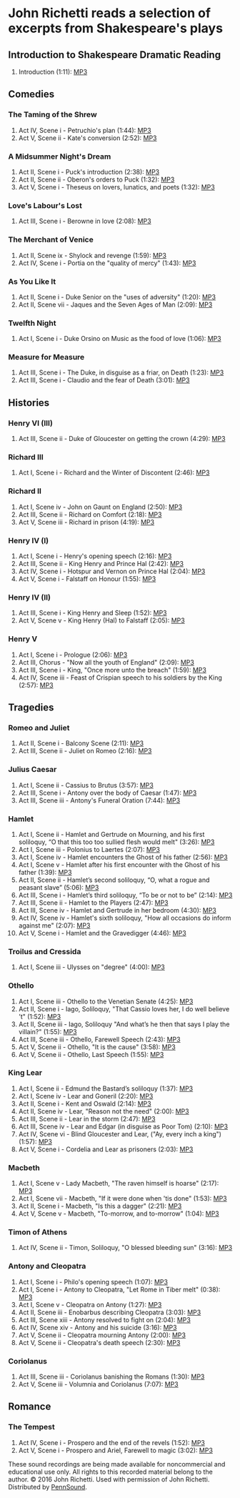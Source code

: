 John Richetti reads a selection of excerpts from Shakespeare's plays
====================================================================

Introduction to Shakespeare Dramatic Reading
--------------------------------------------

1.  Introduction (1:11): [MP3](https://media.sas.upenn.edu/pennsound/authors/Richetti/4-14-16_Shakespeare/Richetti-John_01_Introduction-to-Shakespeare-Dramatic-Readings_Wexler-Studio_4-14-2016.mp3)

Comedies
--------

### The Taming of the Shrew

1.  Act IV, Scene i - Petruchio's plan (1:44): [MP3](https://media.sas.upenn.edu/pennsound/authors/Richetti/4-14-16_Shakespeare/Richetti-John_02_The-Taming-of-the-Shrew-4.1_Wexler-Studio_4-14-2016.mp3)
2.  Act V, Scene ii - Kate's conversion (2:52): [MP3](https://media.sas.upenn.edu/pennsound/authors/Richetti/4-14-16_Shakespeare/Richetti-John_03_The-Taming-of-the-Shrew-5.2_Wexler-Studio_4-14-2016.mp3)

### A Midsummer Night's Dream

1.  Act II, Scene i - Puck's introduction (2:38): [MP3](https://media.sas.upenn.edu/pennsound/authors/Richetti/4-14-16_Shakespeare/Richetti-John_04_A-Midsummer-Nights-Dream-2.1_Wexler-Studio_4-14-2016.mp3)
2.  Act II, Scene ii - Oberon's orders to Puck (1:32): [MP3](https://media.sas.upenn.edu/pennsound/authors/Richetti/4-14-16_Shakespeare/Richetti-John_05_A-Midsummer-Nights-Dream-2.2_Wexler-Studio_4-14-2016.mp3)
3.  Act V, Scene i - Theseus on lovers, lunatics, and poets (1:32): [MP3](https://media.sas.upenn.edu/pennsound/authors/Richetti/4-14-16_Shakespeare/Richetti-John_06_A-Midsummer-Nights-Dream-5.1_Wexler-Studio_4-14-2016.mp3)

### Love's Labour's Lost

1.  Act III, Scene i - Berowne in love (2:08): [MP3](https://media.sas.upenn.edu/pennsound/authors/Richetti/4-14-16_Shakespeare/Richetti-John_07_Loves-Labour-Lost-3.1_Wexler-Studio_4-14-2016.mp3)

### The Merchant of Venice

1.  Act II, Scene ix - Shylock and revenge (1:59): [MP3](https://media.sas.upenn.edu/pennsound/authors/Richetti/4-14-16_Shakespeare/Richetti-John_08_The-Merchant-of-Venice-2.9_Wexler-Studio_4-14-2016.mp3)
2.  Act IV, Scene i - Portia on the "quality of mercy" (1:43): [MP3](https://media.sas.upenn.edu/pennsound/authors/Richetti/4-14-16_Shakespeare/Richetti-John_09_The-Merchant-of-Venice-4.1_Wexler-Studio_4-14-2016.mp3)

### As You Like It

1.  Act II, Scene i - Duke Senior on the "uses of adversity" (1:20): [MP3](https://media.sas.upenn.edu/pennsound/authors/Richetti/4-14-16_Shakespeare/Richetti-John_10_As-You-Like-It-2.1_Wexler-Studio_4-14-2016.mp3)
2.  Act II, Scene vii - Jaques and the Seven Ages of Man (2:09): [MP3](https://media.sas.upenn.edu/pennsound/authors/Richetti/4-14-16_Shakespeare/Richetti-John_11_As-You-Like-It-2.7_Wexler-Studio_4-14-2016.mp3)

### Twelfth Night

1.  Act I, Scene i - Duke Orsino on Music as the food of love (1:06): [MP3](https://media.sas.upenn.edu/pennsound/authors/Richetti/4-14-16_Shakespeare/Richetti-John_12_Twelfth-Night-1.1_Wexler-Studio_4-14-2016.mp3)

### Measure for Measure

1.  Act III, Scene i - The Duke, in disguise as a friar, on Death (1:23): [MP3](https://media.sas.upenn.edu/pennsound/authors/Richetti/4-14-16_Shakespeare/Richetti-John_13_Measure-for-Measure-3.1-Duke_Wexler-Studio_4-14-2016.mp3)
2.  Act III, Scene i - Claudio and the fear of Death (3:01): [MP3](https://media.sas.upenn.edu/pennsound/authors/Richetti/4-14-16_Shakespeare/Richetti-John_14_Measure-for-Measure-3.1-Claudio_Wexler-Studio_4-14-2016.mp3)

Histories
---------

### Henry VI (III)

1.  Act III, Scene ii - Duke of Gloucester on getting the crown (4:29): [MP3](https://media.sas.upenn.edu/pennsound/authors/Richetti/4-14-16_Shakespeare/Richetti-John_15_Henry-VI-Part-III-3.2_Wexler-Studio_4-14-2016.mp3)

### Richard III

1.  Act I, Scene i - Richard and the Winter of Discontent (2:46): [MP3](https://media.sas.upenn.edu/pennsound/authors/Richetti/4-14-16_Shakespeare/Richetti-John_16_Richard-III-1.1_Wexler-Studio_4-14-2016.mp3)

### Richard II

1.  Act I, Scene iv - John on Gaunt on England (2:50): [MP3](https://media.sas.upenn.edu/pennsound/authors/Richetti/4-14-16_Shakespeare/Richetti-John_17_Richard-II-1.4_Wexler-Studio_4-14-2016.mp3)
2.  Act III, Scene ii - Richard on Comfort (2:18): [MP3](https://media.sas.upenn.edu/pennsound/authors/Richetti/4-14-16_Shakespeare/Richetti-John_18_Richard-II-3.2_Wexler-Studio_4-14-2016.mp3)
3.  Act V, Scene iii - Richard in prison (4:19): [MP3](https://media.sas.upenn.edu/pennsound/authors/Richetti/4-14-16_Shakespeare/Richetti-John_19_Richard-II-5.3_Wexler-Studio_4-14-2016.mp3)

### Henry IV (I)

1.  Act I, Scene i - Henry's opening speech (2:16): [MP3](https://media.sas.upenn.edu/pennsound/authors/Richetti/4-14-16_Shakespeare/Richetti-John_20_Henry-IV-Part-I-1.1_Wexler-Studio_4-14-2016.mp3)
2.  Act III, Scene ii - King Henry and Prince Hal (2:42): [MP3](https://media.sas.upenn.edu/pennsound/authors/Richetti/4-14-16_Shakespeare/Richetti-John_21_Henry-IV-Part-I-3.2_Wexler-Studio_4-14-2016.mp3)
3.  Act IV, Scene i - Hotspur and Vernon on Prince Hal (2:04): [MP3](https://media.sas.upenn.edu/pennsound/authors/Richetti/4-14-16_Shakespeare/Richetti-John_22_Henry-IV-Part-I-4.1-_Wexler-Studio_4-14-2016.mp3)
4.  Act V, Scene i - Falstaff on Honour (1:55): [MP3](https://media.sas.upenn.edu/pennsound/authors/Richetti/4-14-16_Shakespeare/Richetti-John_23_Henry-IV-Part-I-5.1_Wexler-Studio_4-14-2016.mp3)

### Henry IV (II)

1.  Act III, Scene i - King Henry and Sleep (1:52): [MP3](https://media.sas.upenn.edu/pennsound/authors/Richetti/4-14-16_Shakespeare/Richetti-John_24_Henry-IV-Part-II-3.1-_Wexler-Studio_4-14-2016.mp3)
2.  Act V, Scene v - King Henry (Hal) to Falstaff (2:05): [MP3](https://media.sas.upenn.edu/pennsound/authors/Richetti/4-14-16_Shakespeare/Richetti-John_25_Henry-IV-Part-II-5.5_Wexler-Studio_4-14-2016.mp3)

### Henry V

1.  Act I, Scene i - Prologue (2:06): [MP3](https://media.sas.upenn.edu/pennsound/authors/Richetti/4-14-16_Shakespeare/Richetti-John_26_Henry-V-1.1_Wexler-Studio_4-14-2016.mp3)
2.  Act III, Chorus - "Now all the youth of England" (2:09): [MP3](https://media.sas.upenn.edu/pennsound/authors/Richetti/4-14-16_Shakespeare/Richetti-John_27_Henry-V-3.Chorus_Wexler-Studio_4-14-2016.mp3)
3.  Act III, Scene i - King, "Once more unto the breach" (1:59): [MP3](https://media.sas.upenn.edu/pennsound/authors/Richetti/4-14-16_Shakespeare/Richetti-John_28_Henry-V-3.1-_Wexler-Studio_4-14-2016.mp3)
4.  Act IV, Scene iii - Feast of Crispian speech to his soldiers by the King (2:57): [MP3](https://media.sas.upenn.edu/pennsound/authors/Richetti/4-14-16_Shakespeare/Richetti-John_29_Henry-V-4.3_Wexler-Studio_4-14-2016.mp3)

Tragedies
---------

### Romeo and Juliet

1.  Act II, Scene i - Balcony Scene (2:11): [MP3](https://media.sas.upenn.edu/pennsound/authors/Richetti/4-14-16_Shakespeare/Richetti-John_30_Romeo-and-Juliet-2.1_Wexler-Studio_4-14-2016.mp3)
2.  Act III, Scene ii - Juliet on Romeo (2:16): [MP3](https://media.sas.upenn.edu/pennsound/authors/Richetti/4-14-16_Shakespeare/Richetti-John_31_Romeo-and-Juliet-3.2_Wexler-Studio_4-14-2016.mp3)

### Julius Caesar

1.  Act I, Scene ii - Cassius to Brutus (3:57): [MP3](https://media.sas.upenn.edu/pennsound/authors/Richetti/4-14-16_Shakespeare/Richetti-John_32_Julius-Caesar-1.2_Wexler-Studio_4-14-2016.mp3)
2.  Act III, Scene i - Antony over the body of Caesar (1:47): [MP3](https://media.sas.upenn.edu/pennsound/authors/Richetti/4-14-16_Shakespeare/Richetti-John_33_Julius-Caesar-3.1_Wexler-Studio_4-14-2016.mp3)
3.  Act III, Scene iii - Antony's Funeral Oration (7:44): [MP3](https://media.sas.upenn.edu/pennsound/authors/Richetti/4-14-16_Shakespeare/Richetti-John_34_Julius-Caesar-3.3_Wexler-Studio_4-14-2016.mp3)

### Hamlet

1.  Act I, Scene ii - Hamlet and Gertrude on Mourning, and his first soliloquy, “O that this too too sullied flesh would melt" (3:26): [MP3](https://media.sas.upenn.edu/pennsound/authors/Richetti/4-14-16_Shakespeare/Richetti-John_35_Hamlet-1.2_Wexler-Studio_4-14-2016.mp3)
2.  Act I, Scene iii - Polonius to Laertes (2:07): [MP3](https://media.sas.upenn.edu/pennsound/authors/Richetti/4-14-16_Shakespeare/Richetti-John_36_Hamlet-1.3_Wexler-Studio_4-14-2016.mp3)
3.  Act I, Scene iv - Hamlet encounters the Ghost of his father (2:56): [MP3](https://media.sas.upenn.edu/pennsound/authors/Richetti/4-14-16_Shakespeare/Richetti-John_37_Hamlet-1.4_Wexler-Studio_4-14-2016.mp3)
4.  Act I, Scene v - Hamlet after his first encounter with the Ghost of his father (1:39): [MP3](https://media.sas.upenn.edu/pennsound/authors/Richetti/4-14-16_Shakespeare/Richetti-John_38_Hamlet-1.5_Wexler-Studio_4-14-2016.mp3)
5.  Act II, Scene ii - Hamlet’s second soliloquy, “O, what a rogue and peasant slave” (5:06): [MP3](https://media.sas.upenn.edu/pennsound/authors/Richetti/4-14-16_Shakespeare/Richetti-John_39_Hamlet-2.2_Wexler-Studio_4-14-2016.mp3)
6.  Act III, Scene i - Hamlet’s third soliloquy, “To be or not to be” (2:14): [MP3](https://media.sas.upenn.edu/pennsound/authors/Richetti/4-14-16_Shakespeare/Richetti-John_40_Hamlet-3.1_Wexler-Studio_4-14-2016.mp3)
7.  Act III, Scene ii - Hamlet to the Players (2:47): [MP3](https://media.sas.upenn.edu/pennsound/authors/Richetti/4-14-16_Shakespeare/Richetti-John_41_Hamlet-3.2_Wexler-Studio_4-14-2016.mp3)
8.  Act III, Scene iv - Hamlet and Gertrude in her bedroom (4:30): [MP3](https://media.sas.upenn.edu/pennsound/authors/Richetti/4-14-16_Shakespeare/Richetti-John_42_Hamlet-3.4_Wexler-Studio_4-14-2016.mp3)
9.  Act IV, Scene iv - Hamlet's sixth soliloquy, "How all occasions do inform against me" (2:07): [MP3](https://media.sas.upenn.edu/pennsound/authors/Richetti/4-14-16_Shakespeare/Richetti-John_43_Hamlet-4.4_Wexler-Studio_4-14-2016.mp3)
10. Act V, Scene i - Hamlet and the Gravedigger (4:46): [MP3](https://media.sas.upenn.edu/pennsound/authors/Richetti/4-14-16_Shakespeare/Richetti-John_44_Hamlet-5.1_Wexler-Studio_4-14-2016.mp3)

### Troilus and Cressida

1.  Act I, Scene iii - Ulysses on "degree" (4:00): [MP3](https://media.sas.upenn.edu/pennsound/authors/Richetti/4-14-16_Shakespeare/Richetti-John_45_Troilus-and-Cressida-1.3_Wexler-Studio_4-14-2016.mp3)

### Othello

1.  Act I, Scene iii - Othello to the Venetian Senate (4:25): [MP3](https://media.sas.upenn.edu/pennsound/authors/Richetti/4-14-16_Shakespeare/Richetti-John_46_Othello-1.3_Wexler-Studio_4-14-2016.mp3)
2.  Act II, Scene i - Iago, Soliloquy, "That Cassio loves her, I do well believe ’t" (1:52): [MP3](https://media.sas.upenn.edu/pennsound/authors/Richetti/4-14-16_Shakespeare/Richetti-John_47_Othello-2.1_Wexler-Studio_4-14-2016.mp3)
3.  Act II, Scene iii - Iago, Soliloquy "And what’s he then that says I play the villain?" (1:55): [MP3](https://media.sas.upenn.edu/pennsound/authors/Richetti/4-14-16_Shakespeare/Richetti-John_48_Othello-2.3_Wexler-Studio_4-14-2016.mp3)
4.  Act III, Scene iii - Othello, Farewell Speech (2:43): [MP3](https://media.sas.upenn.edu/pennsound/authors/Richetti/4-14-16_Shakespeare/Richetti-John_49_Othello-3.3_Wexler-Studio_4-14-2016.mp3)
5.  Act V, Scene ii - Othello, "It is the cause" (3:58): [MP3](https://media.sas.upenn.edu/pennsound/authors/Richetti/4-14-16_Shakespeare/Richetti-John_50_Othello-5.2-Cause_Wexler-Studio_4-14-2016.mp3)
6.  Act V, Scene ii - Othello, Last Speech (1:55): [MP3](https://media.sas.upenn.edu/pennsound/authors/Richetti/4-14-16_Shakespeare/Richetti-John_51_Othello-5.2-Farewell_Wexler-Studio_4-14-2016.mp3)

### King Lear

1.  Act I, Scene ii - Edmund the Bastard’s soliloquy (1:37): [MP3](https://media.sas.upenn.edu/pennsound/authors/Richetti/4-14-16_Shakespeare/Richetti-John_52_King-Lear-1.2_Wexler-Studio_4-14-2016.mp3)
2.  Act I, Scene iv - Lear and Goneril (2:20): [MP3](https://media.sas.upenn.edu/pennsound/authors/Richetti/4-14-16_Shakespeare/Richetti-John_53_King-Lear-1.4_Wexler-Studio_4-14-2016.mp3)
3.  Act II, Scene i - Kent and Oswald (2:14): [MP3](https://media.sas.upenn.edu/pennsound/authors/Richetti/4-14-16_Shakespeare/Richetti-John_54_King-Lear-2.1_Wexler-Studio_4-14-2016.mp3)
4.  Act II, Scene iv - Lear, "Reason not the need" (2:00): [MP3](https://media.sas.upenn.edu/pennsound/authors/Richetti/4-14-16_Shakespeare/Richetti-John_55_King-Lear-2.4_Wexler-Studio_4-14-2016.mp3)
5.  Act III, Scene ii - Lear in the storm (2:47): [MP3](https://media.sas.upenn.edu/pennsound/authors/Richetti/4-14-16_Shakespeare/Richetti-John_56_King-Lear-3.2_Wexler-Studio_4-14-2016.mp3)
6.  Act III, Scene iv - Lear and Edgar (in disguise as Poor Tom) (2:10): [MP3](https://media.sas.upenn.edu/pennsound/authors/Richetti/4-14-16_Shakespeare/Richetti-John_57_King-Lear-3.4_Wexler-Studio_4-14-2016.mp3)
7.  Act IV, Scene vi - Blind Gloucester and Lear, ("Ay, every inch a king") (1:57): [MP3](https://media.sas.upenn.edu/pennsound/authors/Richetti/4-14-16_Shakespeare/Richetti-John_58_King-Lear-4.6_Wexler-Studio_4-14-2016.mp3)
8.  Act V, Scene i - Cordelia and Lear as prisoners (2:03): [MP3](https://media.sas.upenn.edu/pennsound/authors/Richetti/4-14-16_Shakespeare/Richetti-John_59_King-Lear-5.1_Wexler-Studio_4-14-2016.mp3)

### Macbeth

1.  Act I, Scene v - Lady Macbeth, "The raven himself is hoarse" (2:17): [MP3](https://media.sas.upenn.edu/pennsound/authors/Richetti/4-14-16_Shakespeare/Richetti-John_60_Macbeth-1.5_Wexler-Studio_4-14-2016.mp3)
2.  Act I, Scene vii - Macbeth, "If it were done when 'tis done" (1:53): [MP3](https://media.sas.upenn.edu/pennsound/authors/Richetti/4-14-16_Shakespeare/Richetti-John_61_Macbeth-1.7_Wexler-Studio_4-14-2016.mp3)
3.  Act II, Scene i - Macbeth, "Is this a dagger" (2:21): [MP3](https://media.sas.upenn.edu/pennsound/authors/Richetti/4-14-16_Shakespeare/Richetti-John_62_Macbeth-2.1_Wexler-Studio_4-14-2016.mp3)
4.  Act V, Scene v - Macbeth, "To-morrow, and to-morrow" (1:04): [MP3](https://media.sas.upenn.edu/pennsound/authors/Richetti/4-14-16_Shakespeare/Richetti-John_63_Macbeth-5.5_Wexler-Studio_4-14-2016.mp3)

### Timon of Athens

1.  Act IV, Scene ii - Timon, Soliloquy, "O blessed bleeding sun" (3:16): [MP3](https://media.sas.upenn.edu/pennsound/authors/Richetti/4-14-16_Shakespeare/Richetti-John_64_Timon-of-Athens-4.2_Wexler-Studio_4-14-2016.mp3)

### Antony and Cleopatra

1.  Act I, Scene i - Philo's opening speech (1:07): [MP3](https://media.sas.upenn.edu/pennsound/authors/Richetti/4-14-16_Shakespeare/Richetti-John_65_Antony-and-Cleopatra-1.1-Philo_Wexler-Studio_4-14-2016.mp3)
2.  Act I, Scene i - Antony to Cleopatra, "Let Rome in Tiber melt" (0:38): [MP3](https://media.sas.upenn.edu/pennsound/authors/Richetti/4-14-16_Shakespeare/Richetti-John_66_Antony-and-Cleopatra-1.1-Anthony_Wexler-Studio_4-14-2016.mp3)
3.  Act I, Scene v - Cleopatra on Antony (1:27): [MP3](https://media.sas.upenn.edu/pennsound/authors/Richetti/4-14-16_Shakespeare/Richetti-John_67_Antony-and-Cleopatra-1.5_Wexler-Studio_4-14-2016.mp3)
4.  Act II, Scene iii - Enobarbus describing Cleopatra (3:03): [MP3](https://media.sas.upenn.edu/pennsound/authors/Richetti/4-14-16_Shakespeare/Richetti-John_68_Antony-and-Cleopatra-2.3_Wexler-Studio_4-14-2016.mp3)
5.  Act III, Scene xiii - Antony resolved to fight on (2:04): [MP3](https://media.sas.upenn.edu/pennsound/authors/Richetti/4-14-16_Shakespeare/Richetti-John_69_Antony-and-Cleopatra-3.13_Wexler-Studio_4-14-2016.mp3)
6.  Act IV, Scene xiv - Antony and his suicide (3:16): [MP3](https://media.sas.upenn.edu/pennsound/authors/Richetti/4-14-16_Shakespeare/Richetti-John_70_Antony-and-Cleopatra-4.14_Wexler-Studio_4-14-2016.mp3)
7.  Act V, Scene ii - Cleopatra mourning Antony (2:00): [MP3](https://media.sas.upenn.edu/pennsound/authors/Richetti/4-14-16_Shakespeare/Richetti-John_71_Antony-and-Cleopatra-5.2-Mourning_Wexler-Studio_4-14-2016.mp3)
8.  Act V, Scene ii - Cleopatra's death speech (2:30): [MP3](https://media.sas.upenn.edu/pennsound/authors/Richetti/4-14-16_Shakespeare/Richetti-John_72_Antony-and-Cleopatra-5.2-Cleopatra_Wexler-Studio_4-14-2016.mp3)

### Coriolanus

1.  Act III, Scene iii - Coriolanus banishing the Romans (1:30): [MP3](https://media.sas.upenn.edu/pennsound/authors/Richetti/4-14-16_Shakespeare/Richetti-John_73_Coriolanus-3.3_Wexler-Studio_4-14-2016.mp3)
2.  Act V, Scene iii - Volumnia and Coriolanus (7:07): [MP3](https://media.sas.upenn.edu/pennsound/authors/Richetti/4-14-16_Shakespeare/Richetti-John_74_Coriolanus-5.3_Wexler-Studio_4-14-2016.mp3)

Romance
-------

### The Tempest

1.  Act IV, Scene i - Prospero and the end of the revels (1:52): [MP3](https://media.sas.upenn.edu/pennsound/authors/Richetti/4-14-16_Shakespeare/Richetti-John_75_The-Tempest-4.1_Wexler-Studio_4-14-2016.mp3)
2.  Act V, Scene i - Prospero and Ariel, Farewell to magic (3:02): [MP3](https://media.sas.upenn.edu/pennsound/authors/Richetti/4-14-16_Shakespeare/Richetti-John_76_The-Tempest-5.1_Wexler-Studio_4-14-2016.mp3)

  
  

These sound recordings are being made available for noncommercial and educational use only. All rights to this recorded material belong to the author.
© 2016 John Richetti. Used with permission of John Richetti. Distributed by [PennSound](http://writing.upenn.edu/pennsound/).
